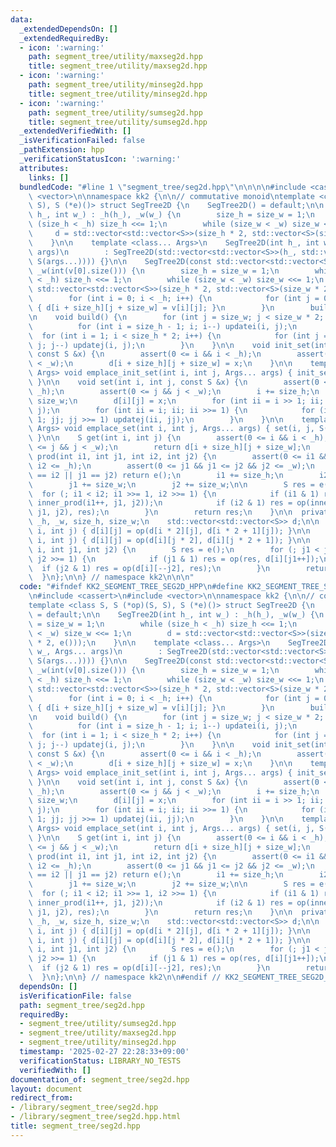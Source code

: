 ```yaml
---
data:
  _extendedDependsOn: []
  _extendedRequiredBy:
  - icon: ':warning:'
    path: segment_tree/utility/maxseg2d.hpp
    title: segment_tree/utility/maxseg2d.hpp
  - icon: ':warning:'
    path: segment_tree/utility/minseg2d.hpp
    title: segment_tree/utility/minseg2d.hpp
  - icon: ':warning:'
    path: segment_tree/utility/sumseg2d.hpp
    title: segment_tree/utility/sumseg2d.hpp
  _extendedVerifiedWith: []
  _isVerificationFailed: false
  _pathExtension: hpp
  _verificationStatusIcon: ':warning:'
  attributes:
    links: []
  bundledCode: "#line 1 \"segment_tree/seg2d.hpp\"\n\n\n\n#include <cassert>\n#include\
    \ <vector>\n\nnamespace kk2 {\n\n// commutative monoid\ntemplate <class S, S (*op)(S,\
    \ S), S (*e)()> struct SegTree2D {\n    SegTree2D() = default;\n\n    SegTree2D(int\
    \ h_, int w_) : _h(h_), _w(w_) {\n        size_h = size_w = 1;\n        while\
    \ (size_h < _h) size_h <<= 1;\n        while (size_w < _w) size_w <<= 1;\n   \
    \     d = std::vector<std::vector<S>>(size_h * 2, std::vector<S>(size_w * 2, e()));\n\
    \    }\n\n    template <class... Args>\n    SegTree2D(int h_, int w_, Args...\
    \ args)\n        : SegTree2D(std::vector<std::vector<S>>(h_, std::vector<S>(w_,\
    \ S(args...)))) {}\n\n    SegTree2D(const std::vector<std::vector<S>> &v) : _h(int(v.size())),\
    \ _w(int(v[0].size())) {\n        size_h = size_w = 1;\n        while (size_h\
    \ < _h) size_h <<= 1;\n        while (size_w < _w) size_w <<= 1;\n        d =\
    \ std::vector<std::vector<S>>(size_h * 2, std::vector<S>(size_w * 2, e()));\n\
    \        for (int i = 0; i < _h; i++) {\n            for (int j = 0; j < _w; j++)\
    \ { d[i + size_h][j + size_w] = v[i][j]; }\n        }\n        build();\n    }\n\
    \n    void build() {\n        for (int j = size_w; j < size_w * 2; j++) {\n  \
    \          for (int i = size_h - 1; i; i--) updatei(i, j);\n        }\n      \
    \  for (int i = 1; i < size_h * 2; i++) {\n            for (int j = size_w - 1;\
    \ j; j--) updatej(i, j);\n        }\n    }\n\n    void init_set(int i, int j,\
    \ const S &x) {\n        assert(0 <= i && i < _h);\n        assert(0 <= j && j\
    \ < _w);\n        d[i + size_h][j + size_w] = x;\n    }\n\n    template <class...\
    \ Args> void emplace_init_set(int i, int j, Args... args) { init_set(i, j, S(args...));\
    \ }\n\n    void set(int i, int j, const S &x) {\n        assert(0 <= i && i <\
    \ _h);\n        assert(0 <= j && j < _w);\n        i += size_h;\n        j +=\
    \ size_w;\n        d[i][j] = x;\n        for (int ii = i >> 1; ii; ii >>= 1) updatei(ii,\
    \ j);\n        for (int ii = i; ii; ii >>= 1) {\n            for (int jj = j >>\
    \ 1; jj; jj >>= 1) updatej(ii, jj);\n        }\n    }\n\n    template <class...\
    \ Args> void emplace_set(int i, int j, Args... args) { set(i, j, S(args...));\
    \ }\n\n    S get(int i, int j) {\n        assert(0 <= i && i < _h);\n        assert(0\
    \ <= j && j < _w);\n        return d[i + size_h][j + size_w];\n    }\n\n    S\
    \ prod(int i1, int j1, int i2, int j2) {\n        assert(0 <= i1 && i1 <= i2 &&\
    \ i2 <= _h);\n        assert(0 <= j1 && j1 <= j2 && j2 <= _w);\n        if (i1\
    \ == i2 || j1 == j2) return e();\n        i1 += size_h;\n        i2 += size_h;\n\
    \        j1 += size_w;\n        j2 += size_w;\n\n        S res = e();\n      \
    \  for (; i1 < i2; i1 >>= 1, i2 >>= 1) {\n            if (i1 & 1) res = op(res,\
    \ inner_prod(i1++, j1, j2));\n            if (i2 & 1) res = op(inner_prod(--i2,\
    \ j1, j2), res);\n        }\n        return res;\n    }\n\n  private:\n    int\
    \ _h, _w, size_h, size_w;\n    std::vector<std::vector<S>> d;\n\n    void updatei(int\
    \ i, int j) { d[i][j] = op(d[i * 2][j], d[i * 2 + 1][j]); }\n\n    void updatej(int\
    \ i, int j) { d[i][j] = op(d[i][j * 2], d[i][j * 2 + 1]); }\n\n    S inner_prod(int\
    \ i, int j1, int j2) {\n        S res = e();\n        for (; j1 < j2; j1 >>= 1,\
    \ j2 >>= 1) {\n            if (j1 & 1) res = op(res, d[i][j1++]);\n          \
    \  if (j2 & 1) res = op(d[i][--j2], res);\n        }\n        return res;\n  \
    \  }\n};\n\n} // namespace kk2\n\n\n"
  code: "#ifndef KK2_SEGMENT_TREE_SEG2D_HPP\n#define KK2_SEGMENT_TREE_SEG2D_HPP 1\n\
    \n#include <cassert>\n#include <vector>\n\nnamespace kk2 {\n\n// commutative monoid\n\
    template <class S, S (*op)(S, S), S (*e)()> struct SegTree2D {\n    SegTree2D()\
    \ = default;\n\n    SegTree2D(int h_, int w_) : _h(h_), _w(w_) {\n        size_h\
    \ = size_w = 1;\n        while (size_h < _h) size_h <<= 1;\n        while (size_w\
    \ < _w) size_w <<= 1;\n        d = std::vector<std::vector<S>>(size_h * 2, std::vector<S>(size_w\
    \ * 2, e()));\n    }\n\n    template <class... Args>\n    SegTree2D(int h_, int\
    \ w_, Args... args)\n        : SegTree2D(std::vector<std::vector<S>>(h_, std::vector<S>(w_,\
    \ S(args...)))) {}\n\n    SegTree2D(const std::vector<std::vector<S>> &v) : _h(int(v.size())),\
    \ _w(int(v[0].size())) {\n        size_h = size_w = 1;\n        while (size_h\
    \ < _h) size_h <<= 1;\n        while (size_w < _w) size_w <<= 1;\n        d =\
    \ std::vector<std::vector<S>>(size_h * 2, std::vector<S>(size_w * 2, e()));\n\
    \        for (int i = 0; i < _h; i++) {\n            for (int j = 0; j < _w; j++)\
    \ { d[i + size_h][j + size_w] = v[i][j]; }\n        }\n        build();\n    }\n\
    \n    void build() {\n        for (int j = size_w; j < size_w * 2; j++) {\n  \
    \          for (int i = size_h - 1; i; i--) updatei(i, j);\n        }\n      \
    \  for (int i = 1; i < size_h * 2; i++) {\n            for (int j = size_w - 1;\
    \ j; j--) updatej(i, j);\n        }\n    }\n\n    void init_set(int i, int j,\
    \ const S &x) {\n        assert(0 <= i && i < _h);\n        assert(0 <= j && j\
    \ < _w);\n        d[i + size_h][j + size_w] = x;\n    }\n\n    template <class...\
    \ Args> void emplace_init_set(int i, int j, Args... args) { init_set(i, j, S(args...));\
    \ }\n\n    void set(int i, int j, const S &x) {\n        assert(0 <= i && i <\
    \ _h);\n        assert(0 <= j && j < _w);\n        i += size_h;\n        j +=\
    \ size_w;\n        d[i][j] = x;\n        for (int ii = i >> 1; ii; ii >>= 1) updatei(ii,\
    \ j);\n        for (int ii = i; ii; ii >>= 1) {\n            for (int jj = j >>\
    \ 1; jj; jj >>= 1) updatej(ii, jj);\n        }\n    }\n\n    template <class...\
    \ Args> void emplace_set(int i, int j, Args... args) { set(i, j, S(args...));\
    \ }\n\n    S get(int i, int j) {\n        assert(0 <= i && i < _h);\n        assert(0\
    \ <= j && j < _w);\n        return d[i + size_h][j + size_w];\n    }\n\n    S\
    \ prod(int i1, int j1, int i2, int j2) {\n        assert(0 <= i1 && i1 <= i2 &&\
    \ i2 <= _h);\n        assert(0 <= j1 && j1 <= j2 && j2 <= _w);\n        if (i1\
    \ == i2 || j1 == j2) return e();\n        i1 += size_h;\n        i2 += size_h;\n\
    \        j1 += size_w;\n        j2 += size_w;\n\n        S res = e();\n      \
    \  for (; i1 < i2; i1 >>= 1, i2 >>= 1) {\n            if (i1 & 1) res = op(res,\
    \ inner_prod(i1++, j1, j2));\n            if (i2 & 1) res = op(inner_prod(--i2,\
    \ j1, j2), res);\n        }\n        return res;\n    }\n\n  private:\n    int\
    \ _h, _w, size_h, size_w;\n    std::vector<std::vector<S>> d;\n\n    void updatei(int\
    \ i, int j) { d[i][j] = op(d[i * 2][j], d[i * 2 + 1][j]); }\n\n    void updatej(int\
    \ i, int j) { d[i][j] = op(d[i][j * 2], d[i][j * 2 + 1]); }\n\n    S inner_prod(int\
    \ i, int j1, int j2) {\n        S res = e();\n        for (; j1 < j2; j1 >>= 1,\
    \ j2 >>= 1) {\n            if (j1 & 1) res = op(res, d[i][j1++]);\n          \
    \  if (j2 & 1) res = op(d[i][--j2], res);\n        }\n        return res;\n  \
    \  }\n};\n\n} // namespace kk2\n\n#endif // KK2_SEGMENT_TREE_SEG2D_HPP\n"
  dependsOn: []
  isVerificationFile: false
  path: segment_tree/seg2d.hpp
  requiredBy:
  - segment_tree/utility/sumseg2d.hpp
  - segment_tree/utility/maxseg2d.hpp
  - segment_tree/utility/minseg2d.hpp
  timestamp: '2025-02-27 22:28:33+09:00'
  verificationStatus: LIBRARY_NO_TESTS
  verifiedWith: []
documentation_of: segment_tree/seg2d.hpp
layout: document
redirect_from:
- /library/segment_tree/seg2d.hpp
- /library/segment_tree/seg2d.hpp.html
title: segment_tree/seg2d.hpp
---
```

